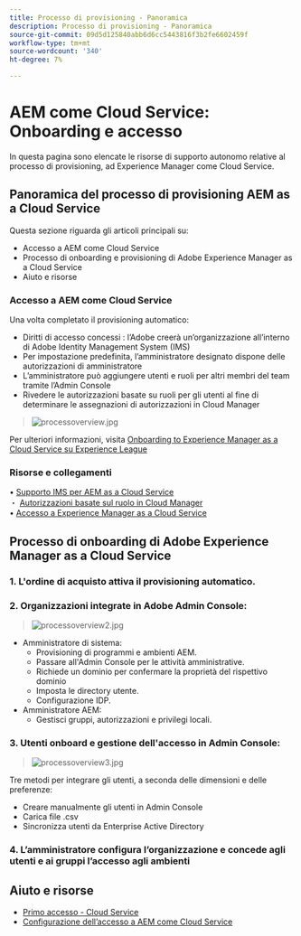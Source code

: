 ```yaml
---
title: Processo di provisioning - Panoramica
description: Processo di provisioning - Panoramica
source-git-commit: 09d5d125840abb6d6cc5443816f3b2fe6602459f
workflow-type: tm+mt
source-wordcount: '340'
ht-degree: 7%

---
```



# AEM come Cloud Service: Onboarding e accesso

In questa pagina sono elencate le risorse di supporto autonomo relative al processo di provisioning, ad Experience Manager come Cloud Service.

## Panoramica del processo di provisioning AEM as a Cloud Service

Questa sezione riguarda gli articoli principali su:

* Accesso a AEM come Cloud Service
* Processo di onboarding e provisioning di Adobe Experience Manager as a Cloud Service
* Aiuto e risorse


### Accesso a AEM come Cloud Service

Una volta completato il provisioning automatico:

* Diritti di accesso concessi : l’Adobe creerà un’organizzazione all’interno di Adobe Identity Management System (IMS)
* Per impostazione predefinita, l’amministratore designato dispone delle autorizzazioni di amministratore
* L’amministratore può aggiungere utenti e ruoli per altri membri del team tramite l’Admin Console
* Rivedere le autorizzazioni basate su ruoli per gli utenti al fine di determinare le assegnazioni di autorizzazioni in Cloud Manager

> ![processoverview.jpg](./assets/processOverview.jpg)


Per ulteriori informazioni, visita [Onboarding to Experience Manager as a Cloud Service su Experience League](https://experienceleague.adobe.com/docs/experience-manager-cloud-service/onboarding/home.html?lang=en)

### Risorse e collegamenti

• [Supporto IMS per AEM as a Cloud Service](https://experienceleague.adobe.com/docs/experience-manager-cloud-service/security/ims-support.html?lang=en)\
・ [Autorizzazioni basate sul ruolo in Cloud Manager](https://experienceleague.adobe.com/docs/experience-manager-cloud-service/onboarding/what-is-required/role-based-permissions.html?lang=en#what-is-required)\
• [Accesso a Experience Manager as a Cloud Service](https://experienceleague.adobe.com/docs/experience-manager-cloud-service/onboarding/getting-access/navigation.html?lang=en#getting-access)


## Processo di onboarding di Adobe Experience Manager as a Cloud Service

### 1. L&#39;ordine di acquisto attiva il provisioning automatico.

### 2. Organizzazioni integrate in Adobe Admin Console:

>   ![processoverview2.jpg](./assets/processOverview2.jpg)

* Amministratore di sistema:
   * Provisioning di programmi e ambienti AEM.
   * Passare all&#39;Admin Console per le attività amministrative.
   * Richiede un dominio per confermare la proprietà del rispettivo dominio
   * Imposta le directory utente.
   * Configurazione IDP.
* Amministratore AEM:
   * Gestisci gruppi, autorizzazioni e privilegi locali.

### 3. Utenti onboard e gestione dell&#39;accesso in Admin Console:

>   ![processoverview3.jpg](./assets/processOverview3.jpg)

Tre metodi per integrare gli utenti, a seconda delle dimensioni e delle preferenze:
* Creare manualmente gli utenti in Admin Console
* Carica file .csv
* Sincronizza utenti da Enterprise Active
Directory

### 4. L’amministratore configura l’organizzazione e concede agli utenti e ai gruppi l’accesso agli ambienti

## Aiuto e risorse

* [Primo accesso - Cloud Service](https://experienceleague.adobe.com/docs/experience-manager-cloud-service/onboarding/getting-access/cloud-service-programs/first-time-login.html#getting-access)
* [Configurazione dell’accesso a AEM come Cloud Service](https://experienceleague.adobe.com/docs/experience-manager-learn/cloud-service/accessing/overview.html?lang=en#accessing)
